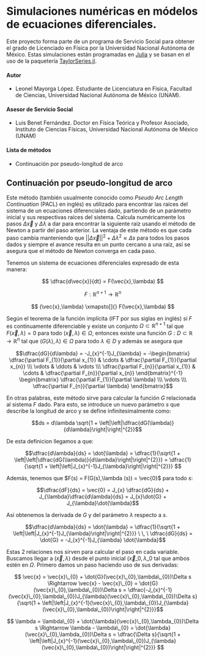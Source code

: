 # Simulaciones numéricas en módelos de ecuaciones diferenciales.

Este proyecto forma parte de un programa de Servicio Social para obtener el grado de Licenciado en Física por la Universidad Nacional Autónoma de México. Estas simulaciones están programadas en [Julia](https://julialang.org/) y se basan en el uso de la paquetería [TaylorSeries.jl](https://github.com/JuliaDiff/TaylorSeries.jl).

#### Autor

- Leonel Mayorga López. Estudiante de Licenciatura en Física, Facultad de Ciencias, Universidad Nacional Autónoma de México (UNAM).

#### Asesor de Servicio Social

- Luis Benet Fernández. Doctor en Física Teórica y Profesor Asociado, Instituto de Ciencias Físicas, Universidad Nacional Autónoma de México (UNAM)

#### Lista de métodos

- Continuación por pseudo-longitud de arco

## Continuación por pseudo-longitud de arco

Este método (también usualmente conocido como *Pseudo Arc Length Continuation* (PACL) en inglés) es utilizado para encontrar las raíces del sistema de un ecuaciones diferenciales dado, partiendo de un parámetro inicial y sus respectivas raíces del sistema. Calcula numéricamente los pasos $\Delta \vec{x}$ y $\Delta \lambda$ a dar para encontrar la siguiente raíz usando el método de Newton a partir del paso anterior. La ventaja de este método es que cada paso cambia manteniendo que $||\Delta \vec{x}||^{2} + \Delta \lambda ^{2} \approx \Delta s$ para todos los pasos dados y siempre el avance resulta en un punto cercano a una raíz, así se asegura que el método de Newton converga en cada paso.

Tenemos un sistema de ecuaciones diferenciales expresado de esta manera:

$$ \dfrac{d\vec{x}}{dt} = F(\vec{x},\lambda) $$

$$F:\mathbb{R}^{n+1} \rightarrow \mathbb{R}^{n}$$

$$ (\vec{x},\lambda) \xmapsto[]{}   F(\vec{x},\lambda) $$

Según el teorema de la función implícita (*IFT* por sus siglas en inglés) si $F$ es continuamente diferenciable y existe un conjunto $\Omega \subset \mathbb{R}^{n+1}$ tal que $F(\vec{x},\lambda) = 0$ para todo $(\vec{x},\lambda) \in \Omega$, entonces existe una función $G:D\subset\mathbb{R} \rightarrow \mathbb{R}^{n}$ tal que $(G(\lambda),\lambda)\in\Omega$ para todo $\lambda \in D$ y además se asegura que

$$\dfrac{dG}{d\lambda} = -J_{x}^{-1}J_{\lambda} = -\begin{bmatrix} \dfrac{\partial F_{1}}{\partial x_{1}} & \cdots & \dfrac{\partial F_{1}}{\partial x_{n}} \\\ \vdots & \ddots & \vdots \\\ \dfrac{\partial F_{n}}{\partial x_{1}} & \cdots & \dfrac{\partial F_{n}}{\partial x_{n}} \end{bmatrix}^{-1} \begin{bmatrix} \dfrac{\partial F_{1}}{\partial \lambda} \\\ \vdots \\\ \dfrac{\partial F_{n}}{\partial \lambda} \end{bmatrix}$$

En otras palabras, este método sirve para calcular la función $G$ relacionada al sistema $F$ dado. Para esto, se introduce un nuevo parámetro $s$ que describe la longitud de arco y se define infinitesimalmente como:

$$ds = d\lambda \sqrt{1 + \left|\left|\dfrac{dG(\lambda)}{d\lambda}\right|\right|^{2}}$$

De esta definicion llegamos a que:

$$\dfrac{d\lambda}{ds} = \dot{\lambda} = \dfrac{1}{\sqrt{1 + \left|\left|\dfrac{dG(\lambda)}{d\lambda}\right|\right|^{2}}} = \dfrac{1}{\sqrt{1 + \left|\left|J_{x}^{-1}J_{\lambda}\right|\right|^{2}}} $$

Además, tenemos que $F(s) = F(G(s),\lambda (s)) = \vec{0}$ para todo $s$:

$$\dfrac{dF}{ds} = \vec{0} = J_{x} \dfrac{dG}{ds} + J_{\lambda}\dfrac{d\lambda}{ds} = J_{x}\dot{G} + J_{\lambda}\dot{\lambda}$$

Así obtenemos la derivada de $G$ y del parámetro $\lambda$ respecto a $s$.

$$\dfrac{d\lambda}{ds} = \dot{\lambda} = \dfrac{1}{\sqrt{1 + \left|\left|J_{x}^{-1}J_{\lambda}\right|\right|^{2}}} \ \, \ \dfrac{dG}{ds} = \dot{G} = -J_{x}^{-1}J_{\lambda} \dot{\lambda}$$

Estas 2 relaciones nos sirven para calcular el paso en cada variable. Buscamos llegar a $(\vec{x},\lambda)$ desde el punto inicial $(\vec{x}\_{0},\lambda\_{0}$ tal que ambos estén en $\Omega$. Primero damos un paso haciendo uso de sus derivadas:

$$ \vec{x} = \vec{x}\_{0} + \dot{G}(\vec{x}\_{0},\lambda\_{0})\Delta s \Rightarrow \vec{x} - \vec{x}\_{0} = \dot{G}(\vec{x}\_{0},\lambda\_{0})\Delta s  = \dfrac{-J_{x}^{-1}(\vec{x}\_{0},\lambda\_{0})J_{\lambda}(\vec{x}\_{0},\lambda\_{0})\Delta s}{\sqrt{1 + \left|\left|J_{x}^{-1}(\vec{x}\_{0},\lambda\_{0})J_{\lambda}(\vec{x}\_{0},\lambda\_{0})\right|\right|^{2}}}$$

$$ \lambda = \lambda\_{0} + \dot{\lambda}(\vec{x}\_{0},\lambda_{0})\Delta s \Rightarrow \lambda - \lambda\_{0} = \dot{\lambda}(\vec{x}\_{0},\lambda_{0})\Delta s = \dfrac{\Delta s}{\sqrt{1 + \left|\left|J_{x}^{-1}(\vec{x}\_{0},\lambda\_{0})J_{\lambda}(\vec{x}\_{0},\lambda\_{0})\right|\right|^{2}}} $$
